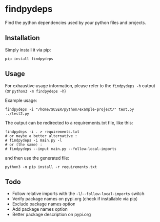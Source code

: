 # findpydeps
Find the python dependencies used by your python files and projects.

## Installation
Simply install it via pip:
```
pip install findpydeps
```

## Usage
For exhaustive usage information, please refer to the `findpydeps -h` output (or `python3 -m findpydeps -h`)

Example usage:
```
findpydeps -i "/home/$USER/python/example-project/" test.py ../test2.py
```

The output can be redirected to a requirements.txt file, like this:
```
findpydeps -i . > requirements.txt
# or maybe a better alternative :
# findpydeps -i main.py -l
# or (the same) :
# findpydeps --input main.py --follow-local-imports
```
and then use the generated file:
```
python3 -m pip install -r requirements.txt
```

## Todo
 * Follow relative imports with the `-l`/`--follow-local-imports` switch
 * Verify package names on pypi.org (check if installable via pip)
 * Exclude package names option
 * Add package names option
 * Better package description on pypi.org

